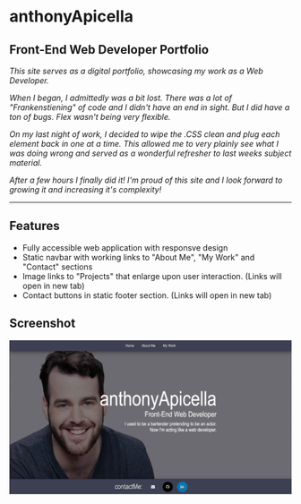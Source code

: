 # anthonyApicella

## Front-End Web Developer Portfolio

*This site serves as a digital portfolio, showcasing my work as a Web Developer.*


*When I began, I admittedly was a bit lost. There was a lot of "Frankenstiening" of code and I didn't have an end in sight. But I* *did have a ton of bugs. Flex wasn't being very flexible.*

*On my last night of work, I decided to wipe the .CSS clean and plug each element back in one at a time. This allowed me to very* *plainly see what I was doing wrong and served as a wonderful refresher to last weeks subject material.*

*After a few hours I finally did it! I'm proud of this site and I look forward to growing it and increasing it's complexity!*


---

## Features

- Fully accessible web application with responsve design
- Static navbar with working links to "About Me", "My Work" and "Contact" sections
- Image links to "Projects" that enlarge upon user interaction. (Links will open in new tab)
- Contact buttons in static footer section. (Links will open in new tab)

## Screenshot
![portfolio](assets/images/apicellaPortfolio.png)